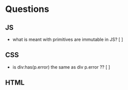 # Questions

## JS
- what is meant with primitives are immutable in JS? [ ]

## CSS
- is div:has(p.error) the same as div p.error ?? [ ]

## HTML

